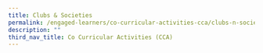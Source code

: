 ```yaml
---
title: Clubs & Societies
permalink: /engaged-learners/co-curricular-activities-cca/clubs-n-societies/dragon-and-lion-dance/
description: ""
third_nav_title: Co Curricular Activities (CCA)
---
```


